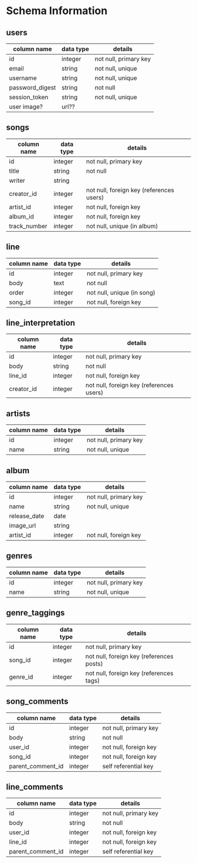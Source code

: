 # Schema Information

## users
column name     | data type | details
----------------|-----------|-----------------------
id              | integer   | not null, primary key
email           | string    | not null, unique
username        | string    | not null, unique
password_digest | string    | not null
session_token   | string    | not null, unique
user image?     | url??     |  

## songs
column name | data type | details
------------|-----------|-----------------------
id          | integer   | not null, primary key
title       | string    | not null
writer      | string    |
creator_id  | integer   | not null, foreign key (references users)
artist_id   | integer   | not null, foreign key
album_id    | integer   | not null, foreign key
track_number| integer   | not null, unique (in album)

## line
column name | data type | details
------------|-----------|-----------------------
id          | integer   | not null, primary key
body        | text      | not null
order       | integer   | not null, unique (in song)
song_id     | integer   | not null, foreign key

## line_interpretation
column name | data type | details
------------|-----------|-----------------------
id          | integer   | not null, primary key
body        | string    | not null
line_id     | integer   | not null, foreign key
creator_id  | integer   | not null, foreign key (references users)

## artists
column name | data type | details
------------|-----------|-----------------------
id          | integer   | not null, primary key
name        | string    | not null, unique

## album
column name | data type | details
------------|-----------|-----------------------
id          | integer   | not null, primary key
name        | string    | not null, unique
release_date| date      |
image_url   | string    |
artist_id   | integer   | not null, foreign key

## genres
column name | data type | details
------------|-----------|-----------------------
id          | integer   | not null, primary key
name        | string    | not null, unique

## genre_taggings
column name | data type | details
------------|-----------|-----------------------
id          | integer   | not null, primary key
song_id     | integer   | not null, foreign key (references posts)
genre_id    | integer   | not null, foreign key (references tags)

## song_comments
column name | data type | details
-------------------|-----------|-----------------------
id                 | integer   | not null, primary key
body               | string    | not null
user_id            | integer   | not null, foreign key
song_id            | integer   | not null, foreign key
parent_comment_id  | integer   | self referential key

## line_comments
column name | data type | details
-------------------|-----------|-----------------------
id                 | integer   | not null, primary key
body               | string    | not null
user_id            | integer   | not null, foreign key
line_id            | integer   | not null, foreign key
parent_comment_id  | integer   | self referential key
